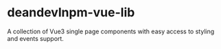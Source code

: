 # deandevlnpm-vue-lib
A collection of Vue3 single page components with easy access to styling and events support.
